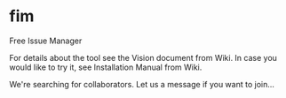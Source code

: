 fim
===

Free Issue Manager

For details about the tool see the Vision document from Wiki. 
In case you would like to try it, see Installation Manual from Wiki.

We're searching for collaborators. Let us a message if you want to join...
